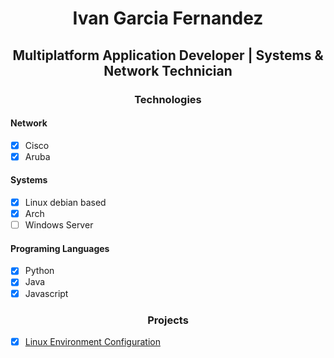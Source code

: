 <h1 align="center"> Ivan Garcia Fernandez </h1>
<h2 align="center"> Multiplatform Application Developer | Systems & Network Technician </h2>


<h3 align="center"> Technologies </h3>
<h4> Network </h4>

- [x] Cisco
- [x] Aruba
      
<h4> Systems </h4>

- [x] Linux debian based
- [x] Arch
- [ ] Windows Server
      
<h4> Programing Languages </h4>

- [x] Python
- [x] Java
- [x] Javascript
      
<h3 align="center"> Projects </h3>

- [x] [Linux Environment Configuration](https://github.com/iv4n9f/essw0000cf)